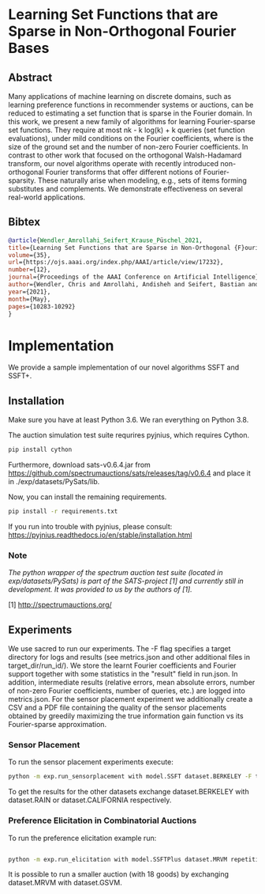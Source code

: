 # Learning Set Functions that are Sparse in Non-Orthogonal Fourier Bases

## Abstract 

Many applications of machine learning on discrete domains, such as learning preference functions in recommender systems or auctions, can be reduced to estimating a set function that is sparse in the Fourier domain. In this work, we present a new family of algorithms for learning Fourier-sparse set functions. They require at most nk - k log(k) + k queries (set function evaluations), under mild conditions on the Fourier coefficients, where is the size of the ground set and the number of non-zero Fourier coefficients. In contrast to other work that focused on the orthogonal Walsh-Hadamard transform, our novel algorithms operate with recently introduced non-orthogonal Fourier transforms that offer different notions of Fourier-sparsity. These naturally arise when modeling, e.g., sets of items forming substitutes and complements. We demonstrate effectiveness on several real-world applications.

## Bibtex

```bibtex
@article{Wendler_Amrollahi_Seifert_Krause_Püschel_2021, 
title={Learning Set Functions that are Sparse in Non-Orthogonal {F}ourier Bases}, 
volume={35}, 
url={https://ojs.aaai.org/index.php/AAAI/article/view/17232}, 
number={12}, 
journal={Proceedings of the AAAI Conference on Artificial Intelligence}, 
author={Wendler, Chris and Amrollahi, Andisheh and Seifert, Bastian and Krause, Andreas and P{\"u}schel, Markus}, 
year={2021}, 
month={May}, 
pages={10283-10292}
}
```

# Implementation

We provide a sample implementation of our novel algorithms SSFT and SSFT+.

## Installation

Make sure you have at least Python 3.6. We ran everything on Python 3.8.

The auction simulation test suite requrires pyjnius, which requires Cython.
```bash
pip install cython
```

Furthermore, download sats-v0.6.4.jar from https://github.com/spectrumauctions/sats/releases/tag/v0.6.4
and place it in ./exp/datasets/PySats/lib.

Now, you can install the remaining requirements.
```bash
pip install -r requirements.txt
```
If you run into trouble with pyjnius, please consult: https://pyjnius.readthedocs.io/en/stable/installation.html

### Note

*The python wrapper of the spectrum auction test suite (located in exp/datasets/PySats) is part of the SATS-project [1] and currently still in development. It was provided to us by the authors of [1].*


[1] http://spectrumauctions.org/

## Experiments

We use sacred to run our experiments. The -F flag specifies a target directory for logs and results (see metrics.json and other additional files in target_dir/run_id/). We store the learnt Fourier coefficients and Fourier support together with some statistics in the "result" field in run.json. In addition, intermediate results (relative errors, mean absolute errors, number of non-zero Fourier coefficients, number of queries, etc.) are logged into metrics.json. For the sensor placement experiment we additionally create a CSV and a PDF file containing the quality of the sensor placements obtained by greedily maximizing the true information gain function vs its Fourier-sparse approximation. 

### Sensor Placement

To run the sensor placement experiments execute:

```bash
python -m exp.run_sensorplacement with model.SSFT dataset.BERKELEY -F target_dir 
```

To get the results for the other datasets exchange dataset.BERKELEY with dataset.RAIN or dataset.CALIFORNIA respectively.


### Preference Elicitation in Combinatorial Auctions


To run the preference elicitation example run:

```bash

python -m exp.run_elicitation with model.SSFTPlus dataset.MRVM repetitions=1 -F target_dir

```

It is possible to run a smaller auction (with 18 goods) by exchanging dataset.MRVM with dataset.GSVM.
